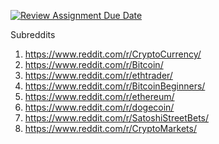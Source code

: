 [![Review Assignment Due Date](https://classroom.github.com/assets/deadline-readme-button-24ddc0f5d75046c5622901739e7c5dd533143b0c8e959d652212380cedb1ea36.svg)](https://classroom.github.com/a/8auxQMoN)

Subreddits

1. https://www.reddit.com/r/CryptoCurrency/
2. https://www.reddit.com/r/Bitcoin/
3. https://www.reddit.com/r/ethtrader/
4. https://www.reddit.com/r/BitcoinBeginners/
5. https://www.reddit.com/r/ethereum/
6. https://www.reddit.com/r/dogecoin/
7. https://www.reddit.com/r/SatoshiStreetBets/
8. https://www.reddit.com/r/CryptoMarkets/
